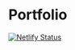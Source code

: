 # Portfolio

[![Netlify Status](https://api.netlify.com/api/v1/badges/d9234aa6-ecc2-470d-879b-d05faf98205f/deploy-status)](https://app.netlify.com/sites/akeisdevportfolio/deploys)
